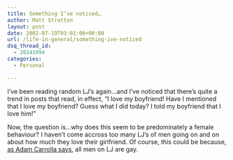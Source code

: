 ```yaml
---
title: Something I’ve noticed…
author: Matt Stratton
layout: post
date: 2002-07-19T03:01:00+00:00
url: /life-in-general/something-ive-noticed
dsq_thread_id:
  - 28241094
categories:
  - Personal

---
```

I&#8217;ve been reading random LJ&#8217;s again&#8230;and I&#8217;ve noticed that there&#8217;s quite a trend in posts that read, in effect, &#8220;I love my boyfriend! Have I mentioned that I love my boyfriend? Guess what I did today? I told my boyfriend that I love him!&#8221;

Now, the question is&#8230;why does this seem to be predominately a female behaviour? I haven&#8217;t come accross too many LJ&#8217;s of men going on and on about how much they love their girlfriend. Of course, this could be because, [as Adam Carrolla says][1], all men on LJ are gay.

 [1]: https://www.livejournal.com/talkread.bml?journal=themonkey&itemid=192688